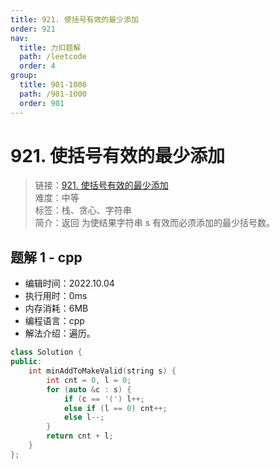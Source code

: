 ```yaml
---
title: 921. 使括号有效的最少添加
order: 921
nav:
  title: 力扣题解
  path: /leetcode
  order: 4
group:
  title: 901-1000
  path: /901-1000
  order: 901
---
```


# 921. 使括号有效的最少添加
    
> 链接：[921. 使括号有效的最少添加](https://leetcode.cn/problems/minimum-add-to-make-parentheses-valid/)  
> 难度：中等  
> 标签：栈、贪心、字符串  
> 简介：返回 为使结果字符串 s 有效而必须添加的最少括号数。
      
## 题解 1 - cpp
- 编辑时间：2022.10.04
- 执行用时：0ms
- 内存消耗：6MB
- 编程语言：cpp
- 解法介绍：遍历。
```cpp
class Solution {
public:
    int minAddToMakeValid(string s) {
        int cnt = 0, l = 0;
        for (auto &c : s) {
            if (c == '(') l++;
            else if (l == 0) cnt++;
            else l--;
        }
        return cnt + l;
    }
};
```

      